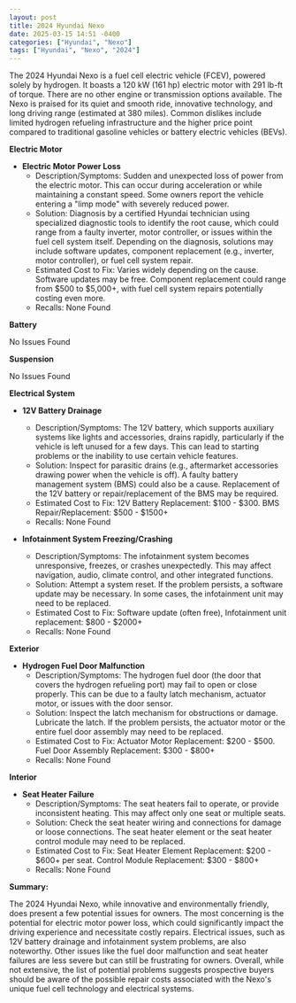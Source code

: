 ```yaml
---
layout: post
title: 2024 Hyundai Nexo
date: 2025-03-15 14:51 -0400
categories: ["Hyundai", "Nexo"]
tags: ["Hyundai", "Nexo", "2024"]
---
```

The 2024 Hyundai Nexo is a fuel cell electric vehicle (FCEV), powered solely by hydrogen. It boasts a 120 kW (161 hp) electric motor with 291 lb-ft of torque. There are no other engine or transmission options available. The Nexo is praised for its quiet and smooth ride, innovative technology, and long driving range (estimated at 380 miles). Common dislikes include limited hydrogen refueling infrastructure and the higher price point compared to traditional gasoline vehicles or battery electric vehicles (BEVs).

**Electric Motor**

*   **Electric Motor Power Loss**
    *   Description/Symptoms: Sudden and unexpected loss of power from the electric motor. This can occur during acceleration or while maintaining a constant speed. Some owners report the vehicle entering a "limp mode" with severely reduced power.
    *   Solution: Diagnosis by a certified Hyundai technician using specialized diagnostic tools to identify the root cause, which could range from a faulty inverter, motor controller, or issues within the fuel cell system itself. Depending on the diagnosis, solutions may include software updates, component replacement (e.g., inverter, motor controller), or fuel cell system repair.
    *   Estimated Cost to Fix: Varies widely depending on the cause. Software updates may be free. Component replacement could range from $500 to $5,000+, with fuel cell system repairs potentially costing even more.
    *   Recalls: None Found

**Battery**

No Issues Found

**Suspension**

No Issues Found

**Electrical System**

*   **12V Battery Drainage**
    *   Description/Symptoms: The 12V battery, which supports auxiliary systems like lights and accessories, drains rapidly, particularly if the vehicle is left unused for a few days. This can lead to starting problems or the inability to use certain vehicle features.
    *   Solution: Inspect for parasitic drains (e.g., aftermarket accessories drawing power when the vehicle is off). A faulty battery management system (BMS) could also be a cause. Replacement of the 12V battery or repair/replacement of the BMS may be required.
    *   Estimated Cost to Fix: 12V Battery Replacement: $100 - $300. BMS Repair/Replacement: $500 - $1500+
    *   Recalls: None Found

*   **Infotainment System Freezing/Crashing**
    *   Description/Symptoms: The infotainment system becomes unresponsive, freezes, or crashes unexpectedly. This may affect navigation, audio, climate control, and other integrated functions.
    *   Solution: Attempt a system reset. If the problem persists, a software update may be necessary. In some cases, the infotainment unit may need to be replaced.
    *   Estimated Cost to Fix: Software update (often free), Infotainment unit replacement: $800 - $2000+
    *   Recalls: None Found

**Exterior**

*   **Hydrogen Fuel Door Malfunction**
    *   Description/Symptoms: The hydrogen fuel door (the door that covers the hydrogen refueling port) may fail to open or close properly. This can be due to a faulty latch mechanism, actuator motor, or issues with the door sensor.
    *   Solution: Inspect the latch mechanism for obstructions or damage. Lubricate the latch. If the problem persists, the actuator motor or the entire fuel door assembly may need to be replaced.
    *   Estimated Cost to Fix: Actuator Motor Replacement: $200 - $500. Fuel Door Assembly Replacement: $300 - $800+
    *   Recalls: None Found

**Interior**

*   **Seat Heater Failure**
    *   Description/Symptoms: The seat heaters fail to operate, or provide inconsistent heating. This may affect only one seat or multiple seats.
    *   Solution: Check the seat heater wiring and connections for damage or loose connections. The seat heater element or the seat heater control module may need to be replaced.
    *   Estimated Cost to Fix: Seat Heater Element Replacement: $200 - $600+ per seat. Control Module Replacement: $300 - $800+
    *   Recalls: None Found

**Summary:**

The 2024 Hyundai Nexo, while innovative and environmentally friendly, does present a few potential issues for owners. The most concerning is the potential for electric motor power loss, which could significantly impact the driving experience and necessitate costly repairs. Electrical issues, such as 12V battery drainage and infotainment system problems, are also noteworthy. Other issues like the fuel door malfunction and seat heater failures are less severe but can still be frustrating for owners. Overall, while not extensive, the list of potential problems suggests prospective buyers should be aware of the possible repair costs associated with the Nexo's unique fuel cell technology and electrical systems.

